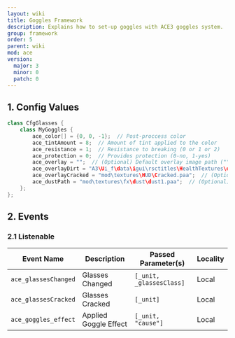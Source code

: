 ```yaml
---
layout: wiki
title: Goggles Framework
description: Explains how to set-up goggles with ACE3 goggles system.
group: framework
order: 5
parent: wiki
mod: ace
version:
  major: 3
  minor: 0
  patch: 0
---
```


## 1. Config Values

```cpp
class CfgGlasses {
    class MyGoggles {
        ace_color[] = {0, 0, -1};  // Post-proccess color
        ace_tintAmount = 8;  // Amount of tint applied to the color
        ace_resistance = 1;  // Resistance to breaking (0 or 1 or 2)
        ace_protection = 0;  // Provides protection (0-no, 1-yes)
        ace_overlay = "";  // (Optional) Default overlay image path ("" for none)
        ace_overlayDirt = "A3\Ui_f\data\igui\rsctitles\HealthTextures\dust_upper_ca.paa";  // (Optional) Dirt overlay image path
        ace_overlayCracked = "mod\textures\HUD\Cracked.paa";  // (Optional) Cracked overlay image path
        ace_dustPath = "mod\textures\fx\dust\dust1.paa";  // (Optional) Dust overlay image path
    };
};
```


## 2. Events

### 2.1 Listenable

| Event Name | Description | Passed Parameter(s) | Locality |
| ---------- | ----------- | ------------------- | -------- |
| `ace_glassesChanged` | Glasses Changed | `[_unit, _glassesClass]` | Local |
| `ace_glassesCracked` | Glasses Cracked | `[_unit]` | Local |
| `ace_goggles_effect` | Applied Goggle Effect | `[_unit, "cause"]` | Local
